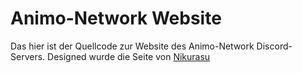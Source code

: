 # Animo-Network Website

Das hier ist der Quellcode zur Website des Animo-Network Discord-Servers. Designed wurde die Seite von [Nikurasu](www.nikurasu.xyz)
